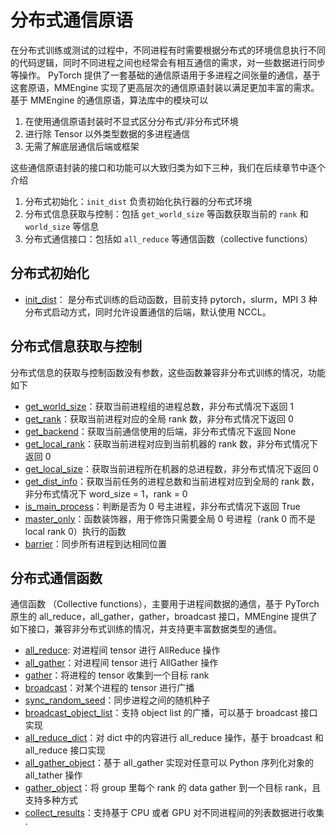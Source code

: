 # 分布式通信原语

在分布式训练或测试的过程中，不同进程有时需要根据分布式的环境信息执行不同的代码逻辑，同时不同进程之间也经常会有相互通信的需求，对一些数据进行同步等操作。
PyTorch 提供了一套基础的通信原语用于多进程之间张量的通信，基于这套原语，MMEngine 实现了更高层次的通信原语封装以满足更加丰富的需求。基于 MMEngine 的通信原语，算法库中的模块可以

1. 在使用通信原语封装时不显式区分分布式/非分布式环境
2. 进行除 Tensor 以外类型数据的多进程通信
3. 无需了解底层通信后端或框架

这些通信原语封装的接口和功能可以大致归类为如下三种，我们在后续章节中逐个介绍

1. 分布式初始化：`init_dist` 负责初始化执行器的分布式环境
2. 分布式信息获取与控制：包括 `get_world_size` 等函数获取当前的 `rank` 和 `world_size` 等信息
3. 分布式通信接口：包括如 `all_reduce` 等通信函数（collective functions）

## 分布式初始化

- [init_dist](https://mmengine.readthedocs.io/zh/latest//api.html#mmengine.dist.init_dist)： 是分布式训练的启动函数，目前支持 pytorch，slurm，MPI 3 种分布式启动方式，同时允许设置通信的后端，默认使用 NCCL。

## 分布式信息获取与控制

分布式信息的获取与控制函数没有参数，这些函数兼容非分布式训练的情况，功能如下

- [get_world_size](https://mmengine.readthedocs.io/zh/latest//api.html#mmengine.dist.get_world_size)：获取当前进程组的进程总数，非分布式情况下返回 1
- [get_rank](https://mmengine.readthedocs.io/zh/latest//api.html#mmengine.dist.get_rank)：获取当前进程对应的全局 rank 数，非分布式情况下返回 0
- [get_backend](https://mmengine.readthedocs.io/zh/latest//api.html#mmengine.dist.get_backend)：获取当前通信使用的后端，非分布式情况下返回 None
- [get_local_rank](https://mmengine.readthedocs.io/zh/latest//api.html#mmengine.dist.get_local_rank)：获取当前进程对应到当前机器的 rank 数，非分布式情况下返回 0
- [get_local_size](https://mmengine.readthedocs.io/zh/latest//api.html#mmengine.dist.get_local_size)：获取当前进程所在机器的总进程数，非分布式情况下返回 0
- [get_dist_info](https://mmengine.readthedocs.io/zh/latest//api.html#mmengine.dist.get_dist_info)：获取当前任务的进程总数和当前进程对应到全局的 rank 数，非分布式情况下 word_size = 1，rank = 0
- [is_main_process](https://mmengine.readthedocs.io/zh/latest//api.html#mmengine.dist.is_main_process)：判断是否为 0 号主进程，非分布式情况下返回 True
- [master_only](https://mmengine.readthedocs.io/zh/latest//api.html#mmengine.dist.master_only)：函数装饰器，用于修饰只需要全局 0 号进程（rank 0 而不是 local rank 0）执行的函数
- [barrier](https://mmengine.readthedocs.io/zh/latest//api.html#mmengine.dist.barrier)：同步所有进程到达相同位置

## 分布式通信函数

通信函数 （Collective functions），主要用于进程间数据的通信，基于 PyTorch 原生的 all_reduce，all_gather，gather，broadcast 接口，MMEngine 提供了如下接口，兼容非分布式训练的情况，并支持更丰富数据类型的通信。

- [all_reduce](https://mmengine.readthedocs.io/zh/latest//api.html#mmengine.dist.all_reduce): 对进程间 tensor 进行 AllReduce 操作
- [all_gather](https://mmengine.readthedocs.io/zh/latest//api.html#mmengine.dist.all_gather)：对进程间 tensor 进行 AllGather 操作
- [gather](https://mmengine.readthedocs.io/zh/latest//api.html#mmengine.dist.gather)：将进程的 tensor 收集到一个目标 rank
- [broadcast](https://mmengine.readthedocs.io/zh/latest//api.html#mmengine.dist.broadcast)：对某个进程的 tensor 进行广播
- [sync_random_seed](https://mmengine.readthedocs.io/zh/latest//api.html#mmengine.dist.sync_random_seed)：同步进程之间的随机种子
- [broadcast_object_list](https://mmengine.readthedocs.io/zh/latest//api.html#mmengine.dist.broadcast_object_list)：支持 object list 的广播，可以基于 broadcast 接口实现
- [all_reduce_dict](https://mmengine.readthedocs.io/zh/latest//api.html#mmengine.dist.all_reduce_dict)：对 dict 中的内容进行 all_reduce 操作，基于 broadcast 和 all_reduce 接口实现
- [all_gather_object](https://mmengine.readthedocs.io/zh/latest//api.html#mmengine.dist.all_gather_object)：基于 all_gather 实现对任意可以 Python 序列化对象的 all_tather 操作
- [gather_object](https://mmengine.readthedocs.io/zh/latest//api.html#mmengine.dist.gather_object)：将 group 里每个 rank 的  data gather 到一个目标 rank，且支持多种方式
- [collect_results](https://mmengine.readthedocs.io/zh/latest//api.html#mmengine.dist.collect_results)：支持基于 CPU 或者 GPU 对不同进程间的列表数据进行收集·

